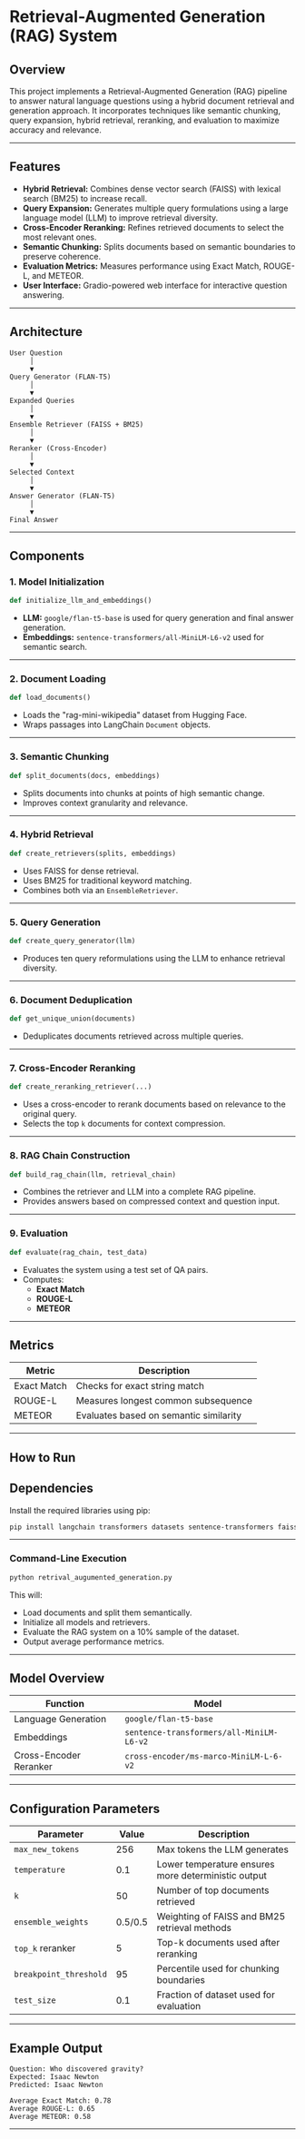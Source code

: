 
# Retrieval-Augmented Generation (RAG) System

## Overview

This project implements a Retrieval-Augmented Generation (RAG) pipeline to answer natural language questions using a hybrid document retrieval and generation approach. It incorporates techniques like semantic chunking, query expansion, hybrid retrieval, reranking, and evaluation to maximize accuracy and relevance.

---

## Features

- **Hybrid Retrieval:** Combines dense vector search (FAISS) with lexical search (BM25) to increase recall.
- **Query Expansion:** Generates multiple query formulations using a large language model (LLM) to improve retrieval diversity.
- **Cross-Encoder Reranking:** Refines retrieved documents to select the most relevant ones.
- **Semantic Chunking:** Splits documents based on semantic boundaries to preserve coherence.
- **Evaluation Metrics:** Measures performance using Exact Match, ROUGE-L, and METEOR.
- **User Interface:** Gradio-powered web interface for interactive question answering.

---

## Architecture

```
User Question
     │
     ▼
Query Generator (FLAN-T5)
     │
     ▼
Expanded Queries
     │
     ▼
Ensemble Retriever (FAISS + BM25)
     │
     ▼
Reranker (Cross-Encoder)
     │
     ▼
Selected Context
     │
     ▼
Answer Generator (FLAN-T5)
     │
     ▼
Final Answer
```

---

## Components

### 1. Model Initialization

```python
def initialize_llm_and_embeddings()
```

- **LLM:** `google/flan-t5-base` is used for query generation and final answer generation.
- **Embeddings:** `sentence-transformers/all-MiniLM-L6-v2` used for semantic search.

---

### 2. Document Loading

```python
def load_documents()
```

- Loads the "rag-mini-wikipedia" dataset from Hugging Face.
- Wraps passages into LangChain `Document` objects.

---

### 3. Semantic Chunking

```python
def split_documents(docs, embeddings)
```

- Splits documents into chunks at points of high semantic change.
- Improves context granularity and relevance.

---

### 4. Hybrid Retrieval

```python
def create_retrievers(splits, embeddings)
```

- Uses FAISS for dense retrieval.
- Uses BM25 for traditional keyword matching.
- Combines both via an `EnsembleRetriever`.

---

### 5. Query Generation

```python
def create_query_generator(llm)
```

- Produces ten query reformulations using the LLM to enhance retrieval diversity.

---

### 6. Document Deduplication

```python
def get_unique_union(documents)
```

- Deduplicates documents retrieved across multiple queries.

---

### 7. Cross-Encoder Reranking

```python
def create_reranking_retriever(...)
```

- Uses a cross-encoder to rerank documents based on relevance to the original query.
- Selects the top `k` documents for context compression.

---

### 8. RAG Chain Construction

```python
def build_rag_chain(llm, retrieval_chain)
```

- Combines the retriever and LLM into a complete RAG pipeline.
- Provides answers based on compressed context and question input.

---

### 9. Evaluation

```python
def evaluate(rag_chain, test_data)
```

- Evaluates the system using a test set of QA pairs.
- Computes:
  - **Exact Match**
  - **ROUGE-L**
  - **METEOR**

---

## Metrics

| Metric       | Description                              |
|--------------|------------------------------------------|
| Exact Match  | Checks for exact string match            |
| ROUGE-L      | Measures longest common subsequence      |
| METEOR       | Evaluates based on semantic similarity   |

---

## How to Run

## Dependencies

Install the required libraries using pip:

```bash
pip install langchain transformers datasets sentence-transformers faiss-cpu evaluate nltk gradio
```

---


### Command-Line Execution

```bash
python retrival_augumented_generation.py
```

This will:
- Load documents and split them semantically.
- Initialize all models and retrievers.
- Evaluate the RAG system on a 10% sample of the dataset.
- Output average performance metrics.

---

## Model Overview

| Function             | Model                                  |
|----------------------|----------------------------------------|
| Language Generation  | `google/flan-t5-base`                  |
| Embeddings           | `sentence-transformers/all-MiniLM-L6-v2` |
| Cross-Encoder Reranker | `cross-encoder/ms-marco-MiniLM-L-6-v2` |

---

## Configuration Parameters

| Parameter                | Value  | Description                                     |
|--------------------------|--------|-------------------------------------------------|
| `max_new_tokens`         | 256    | Max tokens the LLM generates                    |
| `temperature`            | 0.1    | Lower temperature ensures more deterministic output |
| `k`                      | 50     | Number of top documents retrieved               |
| `ensemble_weights`       | 0.5/0.5| Weighting of FAISS and BM25 retrieval methods   |
| `top_k` reranker         | 5      | Top-k documents used after reranking            |
| `breakpoint_threshold`   | 95     | Percentile used for chunking boundaries         |
| `test_size`              | 0.1    | Fraction of dataset used for evaluation         |

---

## Example Output

```
Question: Who discovered gravity?
Expected: Isaac Newton
Predicted: Isaac Newton

Average Exact Match: 0.78
Average ROUGE-L: 0.65
Average METEOR: 0.58
```

---


